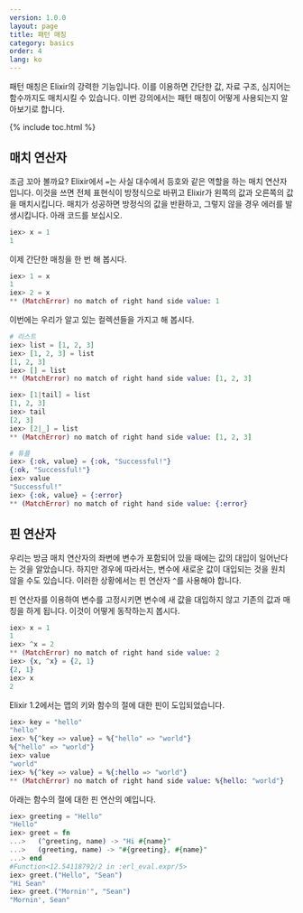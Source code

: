```yaml
---
version: 1.0.0
layout: page
title: 패턴 매칭
category: basics
order: 4
lang: ko
---
```


패턴 매칭은 Elixir의 강력한 기능입니다. 이를 이용하면 간단한 값, 자료 구조, 심지어는 함수까지도 매치시킬 수 있습니다. 이번 강의에서는 패턴 매칭이 어떻게 사용되는지 알아보기로 합니다.

{% include toc.html %}

## 매치 연산자

조금 꼬아 볼까요? Elixir에서 `=`는 사실 대수에서 등호와 같은 역할을 하는 매치 연산자입니다. 이것을 쓰면 전체 표현식이 방정식으로 바뀌고 Elixir가 왼쪽의 값과 오른쪽의 값을 매치시킵니다. 매치가 성공하면 방정식의 값을 반환하고, 그렇지 않을 경우 에러를 발생시킵니다. 아래 코드를 보십시오.

```elixir
iex> x = 1
1
```

이제 간단한 매칭을 한 번 해 봅시다.

```elixir
iex> 1 = x
1
iex> 2 = x
** (MatchError) no match of right hand side value: 1
```

이번에는 우리가 알고 있는 컬렉션들을 가지고 해 봅시다.

```elixir
# 리스트
iex> list = [1, 2, 3]
iex> [1, 2, 3] = list
[1, 2, 3]
iex> [] = list
** (MatchError) no match of right hand side value: [1, 2, 3]

iex> [1|tail] = list
[1, 2, 3]
iex> tail
[2, 3]
iex> [2|_] = list
** (MatchError) no match of right hand side value: [1, 2, 3]

# 튜플
iex> {:ok, value} = {:ok, "Successful!"}
{:ok, "Successful!"}
iex> value
"Successful!"
iex> {:ok, value} = {:error}
** (MatchError) no match of right hand side value: {:error}
```

## 핀 연산자

우리는 방금 매치 연산자의 좌변에 변수가 포함되어 있을 때에는 값의 대입이 일어난다는 것을 알았습니다. 하지만 경우에 따라서는, 변수에 새로운 값이 대입되는 것을 원치 않을 수도 있습니다. 이러한 상황에서는 핀 연산자 `^`를 사용해야 합니다.

핀 연산자를 이용하여 변수를 고정시키면 변수에 새 값을 대입하지 않고 기존의 값과 매칭을 하게 됩니다. 이것이 어떻게 동작하는지 봅시다.

```elixir
iex> x = 1
1
iex> ^x = 2
** (MatchError) no match of right hand side value: 2
iex> {x, ^x} = {2, 1}
{2, 1}
iex> x
2
```

Elixir 1.2에서는 맵의 키와 함수의 절에 대한 핀이 도입되었습니다.

```elixir
iex> key = "hello"
"hello"
iex> %{^key => value} = %{"hello" => "world"}
%{"hello" => "world"}
iex> value
"world"
iex> %{^key => value} = %{:hello => "world"}
** (MatchError) no match of right hand side value: %{hello: "world"}
```

아래는 함수의 절에 대한 핀 연산의 예입니다.

```elixir
iex> greeting = "Hello"
"Hello"
iex> greet = fn
...>   (^greeting, name) -> "Hi #{name}"
...>   (greeting, name) -> "#{greeting}, #{name}"
...> end
#Function<12.54118792/2 in :erl_eval.expr/5>
iex> greet.("Hello", "Sean")
"Hi Sean"
iex> greet.("Mornin'", "Sean")
"Mornin', Sean"
```
